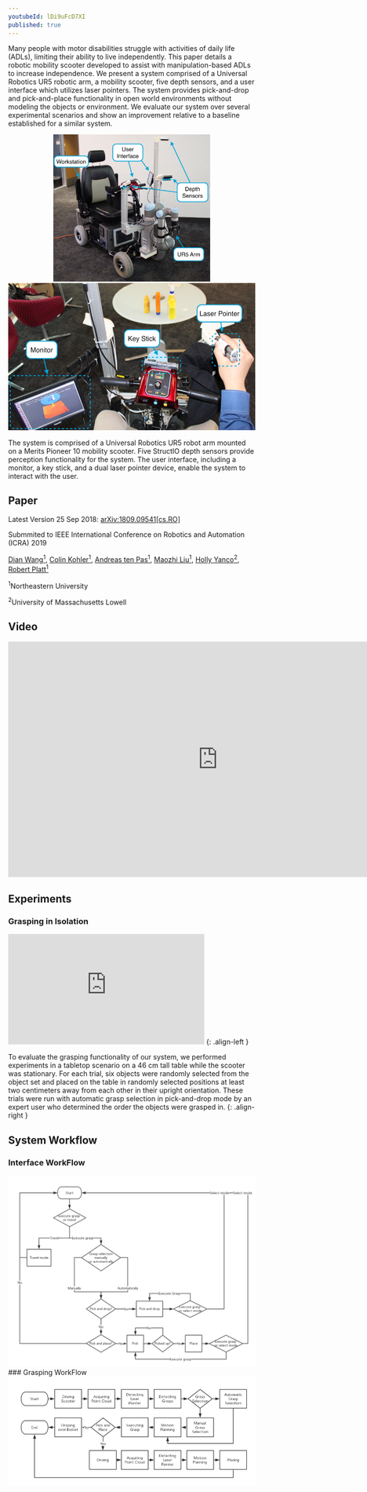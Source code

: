 ```yaml
---
youtubeId: lDi9uFcD7XI
published: true
---
```


Many people with motor disabilities struggle with activities of daily life (ADLs), limiting their ability to live independently. This paper details a robotic mobility scooter developed to assist with manipulation-based ADLs to increase independence. We present a system comprised of a Universal Robotics UR5 robotic arm, a mobility scooter, five depth sensors, and a user interface which utilizes laser pointers. The system provides pick-and-drop and pick-and-place functionality in open world environments without modeling the objects or environment. We evaluate our system over several experimental scenarios and show an improvement relative to a baseline established for a similar system.

<div style="text-align:center">
	<img src="img/system.JPG" alt="system" height="300"/>
  	<img src="img/interface.JPG" alt="system" height="300"/>
</div>

The system is comprised of a Universal Robotics UR5 robot arm mounted on a Merits Pioneer 10 mobility scooter. Five StructIO depth sensors provide perception functionality for the system. The user interface, including a monitor, a key stick, and a dual laser pointer device, enable the system to interact with the user.

## Paper
Latest Version 25 Sep 2018: [arXiv:1809.09541[cs.RO]](https://arxiv.org/abs/1809.09541)

Submmited to IEEE International Conference on Robotics and Automation (ICRA) 2019

[Dian Wang<sup>1</sup>](https://pointw.github.io), 
[Colin Kohler<sup>1</sup>](https://www.ccis.northeastern.edu/people/colin-kohler/), 
[Andreas ten Pas<sup>1</sup>](http://www.ccs.neu.edu/home/atp/), 
[Maozhi Liu<sup>1</sup>](https://www.linkedin.com/in/maozhi-liu/), 
[Holly Yanco<sup>2</sup>](http://www.cs.uml.edu/~holly/), 
[Robert Platt<sup>1</sup>](http://www.ccs.neu.edu/home/rplatt/)


<sup>1</sup>Northeastern University

<sup>2</sup>University of Massachusetts Lowell

## Video
<div style="text-align:center">
	<iframe width="853" height="480" src="https://www.youtube.com/embed/-FqXRtMlc4U" frameborder="0" allow="autoplay; encrypted-media" allowfullscreen></iframe>
</div>

## Experiments
### Grasping in Isolation

<iframe width="400" height="225" src="https://www.youtube.com/embed/4sy7esFrItU?rel=0" frameborder="0" allow="autoplay; encrypted-media" allowfullscreen></iframe>
{: .align-left }

To evaluate the grasping functionality of our system, we performed experiments in a tabletop scenario on a 46 cm tall table while the scooter was stationary. For each trial, six objects were randomly selected from the object set and placed on the table in randomly selected positions at least two centimeters away from each other in their upright orientation. These trials were run with automatic grasp selection in pick-and-drop mode by an expert user who determined the order the objects were grasped in.
{: .align-right }

<!-- <div>
  <div style="float:left; width:450px;">
    <iframe width="400" height="225" src="https://www.youtube.com/embed/4sy7esFrItU?rel=0" frameborder="0" allow="autoplay; encrypted-media" allowfullscreen></iframe>
  </div>
  <div style="float:left; max-width:500px;">
    <p>To evaluate the grasping functionality of our system, we performed experiments in a tabletop scenario on a 46 cm tall table while the scooter was stationary. For each trial, six objects were randomly selected from the object set and placed on the table in randomly selected positions at least two centimeters away from each other in their upright orientation. These trials were run with automatic grasp selection in pick-and-drop mode by an expert user who determined the order the objects were grasped in.</p >
  </div>
</div>
-->

<div style="clear:both"></div>



## System Workflow
### Interface WorkFlow
<div style="text-align:center">
	<img src="img/interface.png" alt="interface_flow" width="700"/>
</div>
### Grasping WorkFlow
<div style="text-align:center">
	<img src="img/grasping.png" alt="grasping_flow" width="700"/>
</div>

